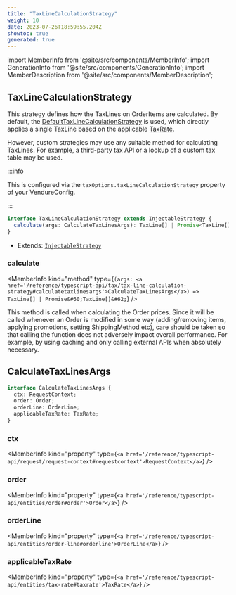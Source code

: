 ```yaml
---
title: "TaxLineCalculationStrategy"
weight: 10
date: 2023-07-26T18:59:55.204Z
showtoc: true
generated: true
---
```

<!-- This file was generated from the Vendure source. Do not modify. Instead, re-run the "docs:build" script -->
import MemberInfo from '@site/src/components/MemberInfo';
import GenerationInfo from '@site/src/components/GenerationInfo';
import MemberDescription from '@site/src/components/MemberDescription';


## TaxLineCalculationStrategy

<GenerationInfo sourceFile="packages/core/src/config/tax/tax-line-calculation-strategy.ts" sourceLine="29" packageName="@vendure/core" />

This strategy defines how the TaxLines on OrderItems are calculated. By default,
the <a href='/reference/typescript-api/tax/default-tax-line-calculation-strategy#defaulttaxlinecalculationstrategy'>DefaultTaxLineCalculationStrategy</a> is used, which directly applies
a single TaxLine based on the applicable <a href='/reference/typescript-api/entities/tax-rate#taxrate'>TaxRate</a>.

However, custom strategies may use any suitable method for calculating TaxLines.
For example, a third-party tax API or a lookup of a custom tax table may be used.

:::info

This is configured via the `taxOptions.taxLineCalculationStrategy` property of
your VendureConfig.

:::

```ts title="Signature"
interface TaxLineCalculationStrategy extends InjectableStrategy {
  calculate(args: CalculateTaxLinesArgs): TaxLine[] | Promise<TaxLine[]>;
}
```
* Extends: <code><a href='/reference/typescript-api/common/injectable-strategy#injectablestrategy'>InjectableStrategy</a></code>



<div className="members-wrapper">

### calculate

<MemberInfo kind="method" type={`(args: <a href='/reference/typescript-api/tax/tax-line-calculation-strategy#calculatetaxlinesargs'>CalculateTaxLinesArgs</a>) => TaxLine[] | Promise&#60;TaxLine[]&#62;`}   />

This method is called when calculating the Order prices. Since it will be called
whenever an Order is modified in some way (adding/removing items, applying promotions,
setting ShippingMethod etc), care should be taken so that calling the function does
not adversely impact overall performance. For example, by using caching and only
calling external APIs when absolutely necessary.


</div>


## CalculateTaxLinesArgs

<GenerationInfo sourceFile="packages/core/src/config/tax/tax-line-calculation-strategy.ts" sourceLine="47" packageName="@vendure/core" />



```ts title="Signature"
interface CalculateTaxLinesArgs {
  ctx: RequestContext;
  order: Order;
  orderLine: OrderLine;
  applicableTaxRate: TaxRate;
}
```

<div className="members-wrapper">

### ctx

<MemberInfo kind="property" type={`<a href='/reference/typescript-api/request/request-context#requestcontext'>RequestContext</a>`}   />


### order

<MemberInfo kind="property" type={`<a href='/reference/typescript-api/entities/order#order'>Order</a>`}   />


### orderLine

<MemberInfo kind="property" type={`<a href='/reference/typescript-api/entities/order-line#orderline'>OrderLine</a>`}   />


### applicableTaxRate

<MemberInfo kind="property" type={`<a href='/reference/typescript-api/entities/tax-rate#taxrate'>TaxRate</a>`}   />




</div>
